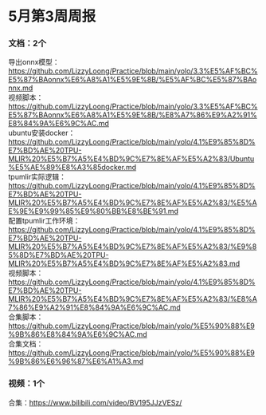 # 5月第3周周报

### 文档：2个
导出onnx模型：https://github.com/LizzyLoong/Practice/blob/main/yolo/3.3%E5%AF%BC%E5%87%BAonnx%E6%A8%A1%E5%9E%8B/%E5%AF%BC%E5%87%BAonnx.md       
视频脚本：https://github.com/LizzyLoong/Practice/blob/main/yolo/3.3%E5%AF%BC%E5%87%BAonnx%E6%A8%A1%E5%9E%8B/%E8%A7%86%E9%A2%91%E8%84%9A%E6%9C%AC.md      
ubuntu安装docker：https://github.com/LizzyLoong/Practice/blob/main/yolo/4.1%E9%85%8D%E7%BD%AE%20TPU-MLIR%20%E5%B7%A5%E4%BD%9C%E7%8E%AF%E5%A2%83/Ubuntu%E5%AE%89%E8%A3%85docker.md   
tpumlir实际逻辑：https://github.com/LizzyLoong/Practice/blob/main/yolo/4.1%E9%85%8D%E7%BD%AE%20TPU-MLIR%20%E5%B7%A5%E4%BD%9C%E7%8E%AF%E5%A2%83/%E5%AE%9E%E9%99%85%E9%80%BB%E8%BE%91.md       
配置tpumlir工作环境：https://github.com/LizzyLoong/Practice/blob/main/yolo/4.1%E9%85%8D%E7%BD%AE%20TPU-MLIR%20%E5%B7%A5%E4%BD%9C%E7%8E%AF%E5%A2%83/%E9%85%8D%E7%BD%AE%20TPU-MLIR%20%E5%B7%A5%E4%BD%9C%E7%8E%AF%E5%A2%83.md     
视频脚本：https://github.com/LizzyLoong/Practice/blob/main/yolo/4.1%E9%85%8D%E7%BD%AE%20TPU-MLIR%20%E5%B7%A5%E4%BD%9C%E7%8E%AF%E5%A2%83/%E8%A7%86%E9%A2%91%E8%84%9A%E6%9C%AC.md   
合集脚本：https://github.com/LizzyLoong/Practice/blob/main/yolo/%E5%90%88%E9%9B%86%E8%84%9A%E6%9C%AC.md   
合集文档：https://github.com/LizzyLoong/Practice/blob/main/yolo/%E5%90%88%E9%9B%86%E6%96%87%E6%A1%A3.md   

### 视频：1个
合集：https://www.bilibili.com/video/BV195JJzVESz/     